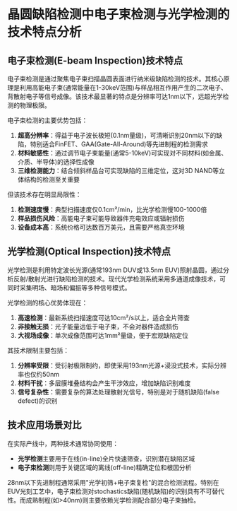 # 晶圆缺陷检测中电子束检测与光学检测的技术特点分析

## 电子束检测(E-beam Inspection)技术特点

电子束检测是通过聚焦电子束扫描晶圆表面进行纳米级缺陷检测的技术。其核心原理是利用高能电子束(通常能量在1-30keV范围)与样品相互作用产生的二次电子、背散射电子等信号成像。该技术最显著的特点是分辨率可达1nm以下，远超光学检测的物理极限。

电子束检测的主要优势包括：
1. **超高分辨率**：得益于电子波长极短(0.1nm量级)，可清晰识别20nm以下的缺陷，特别适合FinFET、GAA(Gate-All-Around)等先进制程的检测需求
2. **材料敏感性**：通过调节电子束能量(通常5-10keV)可实现对不同材料(如金属、介质、半导体)的选择性成像
3. **三维检测能力**：结合倾斜样品台可实现缺陷的三维定位，这对3D NAND等立体结构的检测至关重要

但该技术存在明显局限性：
1. **检测速度慢**：典型扫描速度仅0.1cm²/min，比光学检测慢100-1000倍
2. **样品损伤风险**：高能电子束可能导致器件充电效应或辐射损伤
3. **设备成本高**：系统价格可达数百万美元，且需要严格真空环境

## 光学检测(Optical Inspection)技术特点

光学检测是利用特定波长光源(通常193nm DUV或13.5nm EUV)照射晶圆，通过分析反射/散射光进行缺陷检测的技术。现代光学检测系统采用多通道成像技术，可同时采集明场、暗场和偏振等多种信号模式。

光学检测的核心优势体现在：
1. **高速检测**：最新系统扫描速度可达10cm²/s以上，适合全片筛查
2. **非接触无损**：光子能量远低于电子束，不会对器件造成损伤
3. **大视场成像**：单次成像范围可达1mm²量级，便于宏观缺陷定位

其技术限制主要包括：
1. **分辨率受限**：受衍射极限制约，即使采用193nm光源+浸没式技术，实际分辨率也仅约50nm
2. **材料干扰**：多层膜堆叠结构会产生干涉效应，增加缺陷识别难度
3. **信号复杂性**：需要复杂的算法处理散射光信号，特别是对于随机缺陷(false defect)的识别

## 技术应用场景对比

在实际产线中，两种技术通常协同使用：
- **光学检测**主要用于在线(in-line)全片快速筛查，识别潜在缺陷区域
- **电子束检测**则用于关键区域的离线(off-line)精确定位和根因分析

28nm以下先进制程通常采用"光学初筛+电子束复检"的混合检测流程。特别在EUV光刻工艺中，电子束检测对stochastics缺陷(随机缺陷)的识别具有不可替代性。而成熟制程(如>40nm)则主要依赖光学检测配合部分电子束抽检。
